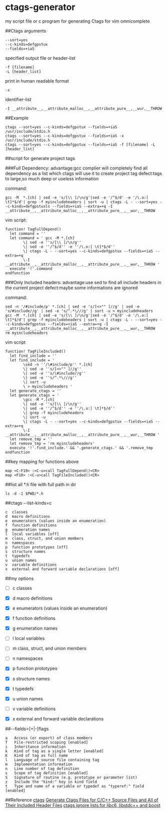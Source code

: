# ctags-generator
my script file or c program for generating Ctags for vim omnicomplete

##Ctags arguments
```
--sort=yes
--c-kinds=defgpstux
--fields=+iaS
```
specified output file or header-list
```
-f [filename]
-L [header_list]
```
print in human readable format
```
-x
```
identifier-list
```
-I __attribute__,__attribute_malloc__,__attribute_pure__,__wur,__THROW
```


##Example
```
ctags --sort=yes --c-kinds=defgpstux --fields=+iaS /usr/include/stdio.h
ctags --sort=yes --c-kinds=defgpstux --fields=+iaS -x /usr/include/stdio.h
ctags --sort=yes --c-kinds=defgpstux --fields=+iaS -f [filename] -L [header_list]
```


##script for generate project tags


###Full Dependency:
advantage:gcc complier will completely find all dependency as a list which ctags will use it to create project tag
defect:tags to large,so much deep or useless information

command:
```
gcc -M  *.[ch] | sed -e 's/[\\ ]/\n/g'|sed -e '/^$/d' -e '/\.o:[ \t]*$/d'| grep -f myincludeheaders | sort -u | ctags -L - --sort=yes --c-kinds=defgpstuxls --fields=+iaS --extra=+q -I __attribute__,__attribute_malloc__,__attribute_pure__,__wur,__THROW
```
vim script:
```
function! TagFullDepend()
  let command = ''
  let command = ' gcc -M *.[ch] 
        \| sed -e ''s/[\\ ]/\n/g'' 
        \| sed -e ''/^$/d'' -e ''/\.o:[ \t]*$/d'' 
        \| ctags -L - --sort=yes --c-kinds=defgpstux --fields=+iaS --extra=+q 
        \-I __attribute__,__attribute_malloc__,__attribute_pure__,__wur,__THROW '
  execute '!'.command
endfunction
```


###Only Included headers:
advantage:use sed to find all include headers in the current project
defect:maybe some informations are ignored

command:
```
sed -n '/#include/p' *.[ch] | sed -e 's/[<>"" ]//g' | sed -e 's/#include//g' | sed -e 's/^.*\///g' | sort -u > myincludeheaders
gcc -M  *.[ch] | sed -e 's/[\\ ]/\n/g'|sed -e '/^$/d' -e '/\.o:[ \t]*$/d'| grep -f myincludeheaders | sort -u | ctags -L - --sort=yes --c-kinds=defgpstux --fields=+iaS --extra=+q -I __attribute__,__attribute_malloc__,__attribute_pure__,__wur,__THROW
rm myincludeheaders
```
vim script
```
function! TagFileIncluded()
  let find_include = ''
  let find_include = '
        \sed -n ''/\#include/p'' *.[ch] 
        \| sed -e ''s/[<>"" ]//g'' 
        \| sed -e ''s/\#include//g'' 
        \| sed -e ''s/^.*\///g'' 
        \| sort -u 
        \ > myincludeheaders '
  let generate_ctags = ''
  let generate_ctags = '
        \gcc -M *.[ch] 
        \| sed -e ''s/[\\ ]/\n/g'' 
        \| sed -e ''/^$/d'' -e ''/\.o:[ \t]*$/d'' 
        \| grep -f myincludeheaders 
        \| sort -u 
        \| ctags -L - --sort=yes --c-kinds=defgpstux --fields=+iaS --extra=+q 
        \-I __attribute__,__attribute_malloc__,__attribute_pure__,__wur,__THROW '
  let remove_tmp = ''
  let remove_tmp = 'rm myincludeheaders'
  execute '!'.find_include.' && '.generate_ctags.' && '.remove_tmp
endfunction
```


##key mapping for functions above
```
map <C-F10> :<C-u>call TagFullDepend()<CR>
map <F10> :<C-u>call TagFileIncluded()<CR>
```

##list all *.h file with full path in dir
```
ls -d -1 $PWD/*.h
```


##ctags --list-kinds=c
```
c  classes
d  macro definitions
e  enumerators (values inside an enumeration)
f  function definitions
g  enumeration names
l  local variables [off]
m  class, struct, and union members
n  namespaces
p  function prototypes [off]
s  structure names
t  typedefs
u  union names
v  variable definitions
x  external and forward variable declarations [off]
```


##my options
- [ ] c  classes
- [X] d  macro definitions
- [X] e  enumerators (values inside an enumeration)
- [X] f  function definitions
- [X] g  enumeration names
- [ ] l  local variables
- [ ] m  class, struct, and union members
- [ ] n  namespaces
- [X] p  function prototypes
- [X] s  structure names
- [X] t  typedefs
- [X] u  union names
- [ ] v  variable definitions
- [X] x  external and forward variable declarations


##--fields=[+|-]flags
```
a   Access (or export) of class members
f   File-restricted scoping [enabled]
i   Inheritance information
k   Kind of tag as a single letter [enabled]
K   Kind of tag as full name
l   Language of source file containing tag
m   Implementation information
n   Line number of tag definition
s   Scope of tag definition [enabled]
S   Signature of routine (e.g. prototype or parameter list)
z   Include the "kind:" key in kind field
t   Type and name of a variable or typedef as "typeref:" field [enabled]
```

##Reference
[ctags](http://ctags.sourceforge.net/)
[Generate Ctags Files for C/C++ Source Files and All of Their Included Header Files](https://www.topbug.net/blog/2012/03/17/generate-ctags-files-for-c-slash-c-plus-plus-source-files-and-all-of-their-included-header-files/)
[ctags ignore lists for libc6, libstdc++ and boost](http://stackoverflow.com/questions/5626188/ctags-ignore-lists-for-libc6-libstdc-and-boost)
